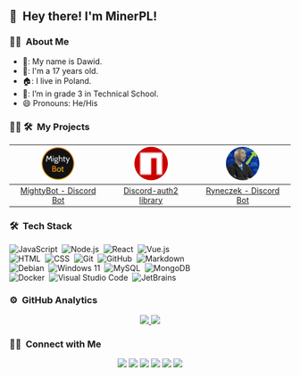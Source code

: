## 👋 &nbsp;Hey there! I'm MinerPL!

### 👨‍💻 &nbsp;About Me
- 👨: My name is Dawid.
- 🔢: I'm a 17 years old.
- 🏠: I live in Poland.
- 🏫: I’m in grade 3 in Technical School.
- 😄  Pronouns: He/His

### 👨‍💻 🛠 &nbsp;My Projects
|           <a href="https://mightybot.xyz" target="_blank"><img src="./assests/MightyBot.png" width=60 alt="MightyBot"></a>            | <a href="https://npmjs.com/package/discord-auth2" target="_blank"><img style="border-radius: 50px;" src="./assests/npmjs.png" width=60 alt="Discord-auth2 library"></a> | <a href="https://github.com/MinerPL/Ryneczek" target="_blank"><img style="border-radius: 50px;" src="./assests/Ryneczek.png" width=60 alt="Ryneczek - Discord Bot"></a> |
|:-------------------------------------------------------------------------------------------------------------------------------------:|:-----------------------------------------------------------------------------------------------------------------------------------------------------------------------:|:-----------------------------------------------------------------------------------------------------------------------------------------------------------------------:|
|                              <a href="https://mightybot.xyz" target="_blank">MightyBot - Discord Bot</a>                              |                                       <a href="https://npmjs.com/package/discord-auth2" target="_blank">Discord-auth2 library</a>                                       |                                        <a href="https://github.com/MinerPL/Ryneczek" target="_blank">Ryneczek - Discord Bot</a>                                         |

### 🛠 &nbsp;Tech Stack

![JavaScript](https://img.shields.io/badge/-JavaScript-05122A?style=flat&logo=javascript)&nbsp;
![Node.js](https://img.shields.io/badge/-Node.js-05122A?style=flat&logo=node.js)&nbsp;
![React](https://img.shields.io/badge/-React-05122A?style=flat&logo=react)&nbsp;
![Vue.js](https://img.shields.io/badge/-Vue.js-05122A?style=flat&logo=vue.js)\
![HTML](https://img.shields.io/badge/-HTML-05122A?style=flat&logo=HTML5)&nbsp;
![CSS](https://img.shields.io/badge/-CSS-05122A?style=flat&logo=CSS3&logoColor=1572B6)&nbsp;
![Git](https://img.shields.io/badge/-Git-05122A?style=flat&logo=git)&nbsp;
![GitHub](https://img.shields.io/badge/-GitHub-05122A?style=flat&logo=github)&nbsp;
![Markdown](https://img.shields.io/badge/-Markdown-05122A?style=flat&logo=markdown)\
![Debian](https://img.shields.io/badge/-Debian-05122A?style=flat&logo=debian)&nbsp;
![Windows 11](https://img.shields.io/badge/-Windows-05122A?style=flat&logo=windows)&nbsp;
![MySQL](https://img.shields.io/badge/-MySQL-05122A?style=flat&logo=mysql)&nbsp;
![MongoDB](https://img.shields.io/badge/-MongoDB-05122A?style=flat&logo=mongodb)\
![Docker](https://img.shields.io/badge/-Docker-05122A?style=flat&logo=docker)&nbsp;
![Visual Studio Code](https://img.shields.io/badge/-Visual%20Studio%20Code-05122A?style=flat&logo=visual-studio-code&logoColor=007ACC)&nbsp;
![JetBrains](https://img.shields.io/badge/-JetBrains-05122A?style=flat&logo=jetbrains&logoColor=007ACC)&nbsp;

### ⚙️ &nbsp;GitHub Analytics

<p align="center">
<a href="https://github.com/MinerPL">
  <img height="180em" src="https://github-readme-stats-eight-theta.vercel.app/api?username=MinerPL&show_icons=true&theme=algolia&include_all_commits=true&count_private=true"/>
  <img height="150em" src="https://github-readme-stats-eight-theta.vercel.app/api/top-langs/?username=MinerPL&layout=compact&langs_count=8&theme=algolia"/>
</a>
</p>

### 🤝🏻 &nbsp;Connect with Me

<p align="center">
<a href="https://minerpl.xyz"><img src="https://img.shields.io/badge/-minerpl.xyz-3423A6?style=flat&logo=Google-Chrome&logoColor=white"/></a>
<a href="mailto:contact@minerpl.xyz"><img src="https://img.shields.io/badge/-contact@minerpl.xyz-D14836?style=flat&logo=Gmail&logoColor=white"/></a>
<a href="https://instagram.com/xMinerPLx"><img src="https://img.shields.io/badge/-@xMinerPLx-E4405F?style=flat&logo=Instagram&logoColor=white"/></a>
<a href="https://discord.com/users/791077984395591720"><img src="https://img.shields.io/badge/-minerpl-5865F2?style=flat&logo=Discord&logoColor=white"/></a>
<a href="https://t.me/minerpl"><img src="https://img.shields.io/badge/-@MinerPL-0088CC?style=flat&logo=telegram&logoColor=white"/></a>
<a href="https://twitter.com/pl_miner"><img src="https://img.shields.io/badge/-@pl__miner-1DA1F2?style=flat&logo=twitter&logoColor=white"/></a>

</p>
